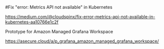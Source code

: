 #Fix "error: Metrics API not available" in Kubernetes

https://medium.com/@cloudspinx/fix-error-metrics-api-not-available-in-kubernetes-aa10766e1c2f

Prototype for Amazon Managed Grafana Workspace

https://asecure.cloud/a/p_grafana_amazon_managed_grafana_workspace/
